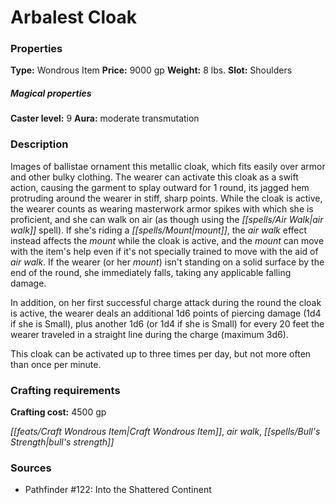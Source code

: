 ﻿---
Title: "Arbalest Cloak"
Type: "Wondrous Item"
Price: "9000 gp"
Weight: "8 lbs."
Slot: "Shoulders"
Caster level: "9"
Aura: "moderate transmutation"
Description: |
  "Images of ballistae ornament this metallic cloak, which fits easily over armor and other bulky clothing. The wearer can activate this cloak as a swift action, causing the garment to splay outward for 1 round, its jagged hem protruding around the wearer in stiff, sharp points. While the cloak is active, the wearer counts as wearing masterwork armor spikes with which she is proficient, and she can walk on air (as though using the _air walk_ spell). If she's riding a mount, the _air walk_ effect instead affects the mount while the cloak is active, and the mount can move with the item's help even if it's not specially trained to move with the aid of _air walk_. If the wearer (or her mount) isn't standing on a solid surface by the end of the round, she immediately falls, taking any applicable falling damage.
  In addition, on her first successful charge attack during the round the cloak is active, the wearer deals an additional 1d6 points of piercing damage (1d4 if she is Small), plus another 1d6 (or 1d4 if she is Small) for every 20 feet the wearer traveled in a straight line during the charge (maximum 3d6).
  This cloak can be activated up to three times per day, but not more often than once per minute."
Crafting cost: "4500 gp"
Sources: "['Pathfinder #122: Into the Shattered Continent']"
---

# Arbalest Cloak

### Properties

**Type:** Wondrous Item **Price:** 9000 gp **Weight:** 8 lbs. **Slot:** Shoulders

##### Magical properties

**Caster level:** 9 **Aura:** moderate transmutation

### Description

Images of ballistae ornament this metallic cloak, which fits easily over armor and other bulky clothing. The wearer can activate this cloak as a swift action, causing the garment to splay outward for 1 round, its jagged hem protruding around the wearer in stiff, sharp points. While the cloak is active, the wearer counts as wearing masterwork armor spikes with which she is proficient, and she can walk on air (as though using the _[[spells/Air Walk|air walk]]_ spell). If she's riding a _[[spells/Mount|mount]]_, the _air walk_ effect instead affects the _mount_ while the cloak is active, and the _mount_ can move with the item's help even if it's not specially trained to move with the aid of _air walk_. If the wearer (or her _mount_) isn't standing on a solid surface by the end of the round, she immediately falls, taking any applicable falling damage.

In addition, on her first successful charge attack during the round the cloak is active, the wearer deals an additional 1d6 points of piercing damage (1d4 if she is Small), plus another 1d6 (or 1d4 if she is Small) for every 20 feet the wearer traveled in a straight line during the charge (maximum 3d6).

This cloak can be activated up to three times per day, but not more often than once per minute.

### Crafting requirements

**Crafting cost:** 4500 gp

_[[feats/Craft Wondrous Item|Craft Wondrous Item]]_, _air walk_, _[[spells/Bull's Strength|bull's strength]]_

### Sources

* Pathfinder #122: Into the Shattered Continent